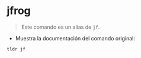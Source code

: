# jfrog

> Este comando es un alias de `jf`.

- Muestra la documentación del comando original:

`tldr jf`

